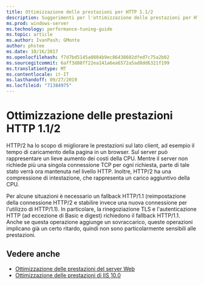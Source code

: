 ```yaml
---
title: Ottimizzazione delle prestazioni per HTTP 1.1/2
description: Suggerimenti per l'ottimizzazione delle prestazioni per HTTP 1.1/2
ms.prod: windows-server
ms.technology: performance-tuning-guide
ms.topic: article
ms.author: IvanPash; GMonte
author: phstee
ms.date: 10/16/2017
ms.openlocfilehash: f7d7bd5145a0804b9ec86438602dfed7c75a2b02
ms.sourcegitcommit: 6aff3d88ff22ea141a6ea6572a5ad8dd6321f199
ms.translationtype: MT
ms.contentlocale: it-IT
ms.lasthandoff: 09/27/2019
ms.locfileid: "71384975"
---
```

# <a name="performance-tuning-http-112"></a>Ottimizzazione delle prestazioni HTTP 1.1/2

HTTP/2 ha lo scopo di migliorare le prestazioni sul lato client, ad esempio il tempo di caricamento della pagina in un browser. Sul server può rappresentare un lieve aumento dei costi della CPU. Mentre il server non richiede più una singola connessione TCP per ogni richiesta, parte di tale stato verrà ora mantenuta nel livello HTTP. Inoltre, HTTP/2 ha una compressione di intestazione, che rappresenta un carico aggiuntivo della CPU.

Per alcune situazioni è necessario un fallback HTTP/1.1 (reimpostazione della connessione HTTP/2 e stabilire invece una nuova connessione per l'utilizzo di HTTP/1.1). In particolare, la rinegoziazione TLS e l'autenticazione HTTP (ad eccezione di Basic e digest) richiedono il fallback HTTP/1.1. Anche se questa operazione aggiunge un sovraccarico, queste operazioni implicano già un certo ritardo, quindi non sono particolarmente sensibili alle prestazioni.

## <a name="see-also"></a>Vedere anche
- [Ottimizzazione delle prestazioni del server Web](index.md) 
- [Ottimizzazione delle prestazioni di IIS 10.0](tuning-iis-10.md)